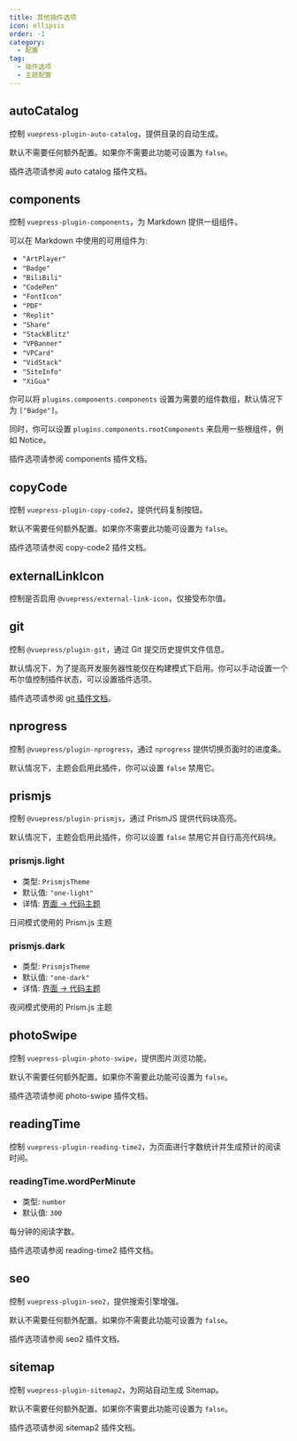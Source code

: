 ```yaml
---
title: 其他插件选项
icon: ellipsis
order: -1
category:
  - 配置
tag:
  - 插件选项
  - 主题配置
---
```


## autoCatalog <Badge text="默认启用" />

控制 `vuepress-plugin-auto-catalog`，提供目录的自动生成。

默认不需要任何额外配置。如果你不需要此功能可设置为 `false`。

插件选项请参阅 <ProjectLink name="auto-catalog" path="/zh/config.html">auto catalog 插件文档</ProjectLink>。

## components

控制 `vuepress-plugin-components`，为 Markdown 提供一组组件。

可以在 Markdown 中使用的可用组件为:

- `"ArtPlayer"`
- `"Badge"`
- `"BiliBili"`
- `"CodePen"`
- `"FontIcon"`
- `"PDF"`
- `"Replit"`
- `"Share"`
- `"StackBlitz"`
- `"VPBanner"`
- `"VPCard"`
- `"VidStack"`
- `"SiteInfo"`
- `"XiGua"`

你可以将 `plugins.components.components` 设置为需要的组件数组，默认情况下为 `["Badge"]`。

同时，你可以设置 `plugins.components.rootComponents` 来启用一些根组件，例如 Notice。

插件选项请参阅 <ProjectLink name="components" path="/zh/config.html">components 插件文档</ProjectLink>。

## copyCode <Badge text="默认启用" />

控制 `vuepress-plugin-copy-code2`，提供代码复制按钮。

默认不需要任何额外配置。如果你不需要此功能可设置为 `false`。

插件选项请参阅 <ProjectLink name="copy-code2" path="/zh/config.html">copy-code2 插件文档</ProjectLink>。

## externalLinkIcon <Badge text="enabled by default" />

控制是否启用 `@vuepress/external-link-icon`，仅接受布尔值。

## git <Badge text="默认仅限构建模式" />

控制 `@vuepress/plugin-git`，通过 Git 提交历史提供文件信息。

默认情况下，为了提高开发服务器性能仅在构建模式下启用。你可以手动设置一个布尔值控制插件状态，可以设置插件选项。

插件选项请参阅 [git 插件文档][git-config]。

## nprogress <Badge text="默认启用" />

控制 `@vuepress/plugin-nprogress`，通过 `nprogress` 提供切换页面时的进度条。

默认情况下，主题会启用此插件，你可以设置 `false` 禁用它。

## prismjs <Badge text="默认启用" />

控制 `@vuepress/plugin-prismjs`，通过 PrismJS 提供代码块高亮。

默认情况下，主题会启用此插件，你可以设置 `false` 禁用它并自行高亮代码块。

### prismjs.light

- 类型: `PrismjsTheme`
- 默认值: `"one-light"`
- 详情: [界面 → 代码主题](../../guide/interface/code-theme.md)

日间模式使用的 Prism.js 主题

### prismjs.dark

- 类型: `PrismjsTheme`
- 默认值: `"one-dark"`
- 详情: [界面 → 代码主题](../../guide/interface/code-theme.md)

夜间模式使用的 Prism.js 主题

## photoSwipe <Badge text="默认启用" />

控制 `vuepress-plugin-photo-swipe`，提供图片浏览功能。

默认不需要任何额外配置。如果你不需要此功能可设置为 `false`。

插件选项请参阅 <ProjectLink name="photo-swipe" path="/zh/config.html">photo-swipe 插件文档</ProjectLink>。

## readingTime <Badge text="默认启用" />

控制 `vuepress-plugin-reading-time2`，为页面进行字数统计并生成预计的阅读时间。

### readingTime.wordPerMinute

- 类型: `number`
- 默认值: `300`

每分钟的阅读字数。

插件选项请参阅 <ProjectLink name="reading-time2" path="/zh/config.html">reading-time2 插件文档</ProjectLink>。

## seo <Badge text="默认启用" />

控制 `vuepress-plugin-seo2`，提供搜索引擎增强。

默认不需要任何额外配置。如果你不需要此功能可设置为 `false`。

插件选项请参阅 <ProjectLink name="seo2" path="/zh/config.html">seo2 插件文档</ProjectLink>。

## sitemap <Badge text="默认启用" />

控制 `vuepress-plugin-sitemap2`，为网站自动生成 Sitemap。

默认不需要任何额外配置。如果你不需要此功能可设置为 `false`。

插件选项请参阅 <ProjectLink name="sitemap2" path="/zh/config.html">sitemap2 插件文档</ProjectLink>。

[git-config]: https://vuejs.press/zh/reference/plugin/git.html
